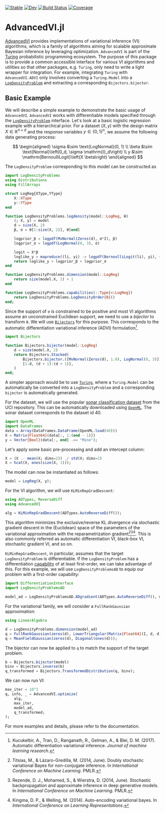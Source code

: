 [![Stable](https://img.shields.io/badge/docs-stable-blue.svg)](https://turinglang.org/AdvancedVI.jl/stable/)
[![Dev](https://img.shields.io/badge/docs-dev-blue.svg)](https://turinglang.org/AdvancedVI.jl/dev/)
[![Build Status](https://github.com/TuringLang/AdvancedVI.jl/actions/workflows/CI.yml/badge.svg?branch=main)](https://github.com/TuringLang/AdvancedVI.jl/actions/workflows/CI.yml?query=branch%3Amain)
[![Coverage](https://codecov.io/gh/TuringLang/AdvancedVI.jl/branch/main/graph/badge.svg)](https://codecov.io/gh/TuringLang/AdvancedVI.jl)

# AdvancedVI.jl

[AdvancedVI](https://github.com/TuringLang/AdvancedVI.jl) provides implementations of variational inference (VI) algorithms, which is a family of algorithms aiming for scalable approximate Bayesian inference by leveraging optimization.
`AdvancedVI` is part of the [Turing](https://turinglang.org/stable/) probabilistic programming ecosystem.
The purpose of this package is to provide a common accessible interface for various VI algorithms and utilities so that other packages, e.g. `Turing`, only need to write a light wrapper for integration.
For example, integrating `Turing` with  `AdvancedVI.ADVI` only involves converting a `Turing.Model` into a [`LogDensityProblem`](https://github.com/tpapp/LogDensityProblems.jl) and extracting a corresponding `Bijectors.bijector`.

## Basic Example

We will describe a simple example to demonstrate the basic usage of `AdvancedVI`.
`AdvancedVI` works with differentiable models specified through the [`LogDensityProblem`](https://github.com/tpapp/LogDensityProblems.jl) interface.
Let's look at a basic logistic regression example with a hierarchical prior.
For a dataset $(X, y)$ with the design matrix $X \in \mathbb{R}^{n \times d}$ and the response variables $y \in \{0, 1\}^n$, we assume the following data generating process:

$$
\begin{aligned}
\sigma &\sim \text{LogNormal}(0, 1) \\
\beta &\sim \text{Normal}\left(0_d, \sigma \mathrm{I}_d\right) \\
y &\sim \mathrm{BernoulliLogit}\left(X \beta\right)
\end{aligned}
$$

The `LogDensityProblem` corresponding to this model can be constructed as

```julia
import LogDensityProblems
using Distributions
using FillArrays

struct LogReg{XType,YType}
    X::XType
    y::YType
end

function LogDensityProblems.logdensity(model::LogReg, θ)
    (; X, y) = model
    d = size(X, 2)
    β, σ = θ[1:size(X, 2)], θ[end]

    logprior_β = logpdf(MvNormal(Zeros(d), σ*I), β)
    logprior_σ = logpdf(LogNormal(0, 3), σ)

    logit = X*β
    loglike_y = mapreduce((li, yi) -> logpdf(BernoulliLogit(li), yi), +, logit, y)
    return loglike_y + logprior_β + logprior_σ
end

function LogDensityProblems.dimension(model::LogReg)
    return size(model.X, 2) + 1
end

function LogDensityProblems.capabilities(::Type{<:LogReg})
    return LogDensityProblems.LogDensityOrder{0}()
end;
```

Since the support of `σ` is constrained to be positive and most VI algorithms assume an unconstrained Euclidean support, we need to use a *bijector* to transform `θ`. 
We will use [`Bijectors`](https://github.com/TuringLang/Bijectors.jl) for this purpose.
This corresponds to the automatic differentiation variational inference (ADVI) formulation[^KTRGB2017].

```julia
import Bijectors

function Bijectors.bijector(model::LogReg)
    d = size(model.X, 2)
    return Bijectors.Stacked(
        Bijectors.bijector.([MvNormal(Zeros(d), 1.0), LogNormal(0, 3)]),
        [1:d, (d + 1):(d + 1)],
    )
end;
```

A simpler approach would be to use [`Turing`](https://github.com/TuringLang/Turing.jl), where a `Turing.Model` can be automatically be converted into a `LogDensityProblem` and a corresponding `bijector` is automatically generated.

For the dataset, we will use the popular [sonar classification dataset](https://archive.ics.uci.edu/dataset/151/connectionist+bench+sonar+mines+vs+rocks) from the UCI repository.
This can be automatically downloaded using [`OpenML`](https://github.com/JuliaAI/OpenML.jl).
The sonar dataset corresponds to the dataset id 40.

```julia
import OpenML
import DataFrames
data = Array(DataFrames.DataFrame(OpenML.load(40)))
X = Matrix{Float64}(data[:, 1:(end - 1)])
y = Vector{Bool}(data[:, end] .== "Mine");
```
Let's apply some basic pre-processing and add an intercept column:
```julia
X = (X .- mean(X; dims=2)) ./ std(X; dims=2)
X = hcat(X, ones(size(X, 1)));
```
The model can now be instantiated as follows:
```julia
model = LogReg(X, y);
```

For the VI algorithm, we will use `KLMinRepGradDescent`:
```julia
using ADTypes, ReverseDiff
using AdvancedVI

alg = KLMinRepGradDescent(ADTypes.AutoReverseDiff());
```
This algorithm minimizes the exclusive/reverse KL divergence via stochastic gradient descent in the (Euclidean) space of the parameters of the variational approximation with the reparametrization gradient[^TL2014][^RMW2014][^KW2014].
This is also commonly referred as automatic differentiation VI, black-box VI, stochastic gradient VI, and so on.

`KLMinRepGradDescent`, in particular, assumes that the target `LogDensityProblem` is differentiable.
If the `LogDensityProblem` has a differentiation [capability](https://www.tamaspapp.eu/LogDensityProblems.jl/dev/#LogDensityProblems.capabilities) of at least first-order, we can take advantage of this.
For this example, we will use `LogDensityProblemsAD` to equip our problem with a first-order capability:
```julia
import DifferentiationInterface
import LogDensityProblemsAD

model_ad = LogDensityProblemsAD.ADgradient(ADTypes.AutoReverseDiff(), model);
```

For the variational family, we will consider a `FullRankGaussian` approximation:
```julia
using LinearAlgebra

d = LogDensityProblems.dimension(model_ad)
q = FullRankGaussian(zeros(d), LowerTriangular(Matrix{Float64}(I, d, d)))
q = MeanFieldGaussian(zeros(d), Diagonal(ones(d)));
```
The bijector can now be applied to `q` to match the support of the target problem.
```julia
b = Bijectors.bijector(model)
binv = Bijectors.inverse(b)
q_transformed = Bijectors.TransformedDistribution(q, binv);
```
We can now run VI:
```julia
max_iter = 10^3
q, info, _ = AdvancedVI.optimize(
    alg,
    max_iter,
    model_ad,
    q_transformed;
);
```

For more examples and details, please refer to the documentation.

[^TL2014]: Titsias, M., & Lázaro-Gredilla, M. (2014, June). Doubly stochastic variational Bayes for non-conjugate inference. In *International Conference on Machine Learning*. PMLR.
[^RMW2014]: Rezende, D. J., Mohamed, S., & Wierstra, D. (2014, June). Stochastic backpropagation and approximate inference in deep generative models. In *International Conference on Machine Learning*. PMLR.
[^KW2014]: Kingma, D. P., & Welling, M. (2014). Auto-encoding variational bayes. In *International Conference on Learning Representations*.
[^KTRGB2017]: Kucukelbir, A., Tran, D., Ranganath, R., Gelman, A., & Blei, D. M. (2017). Automatic differentiation variational inference. *Journal of machine learning research*.

